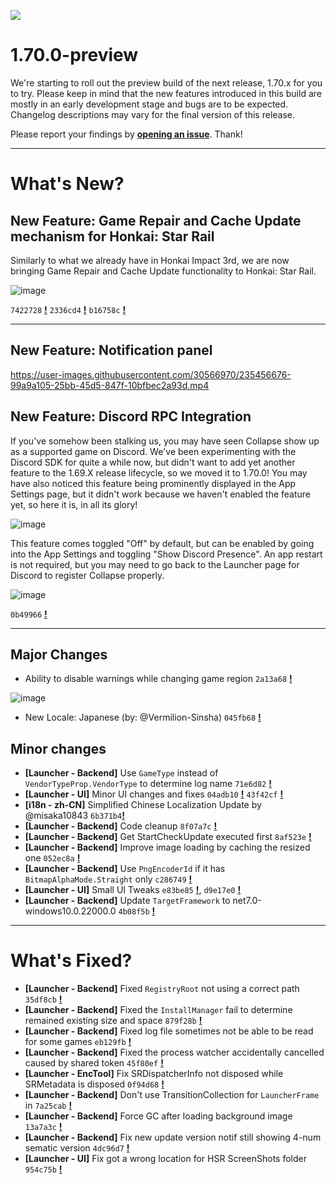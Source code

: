 ![](https://raw.githubusercontent.com/neon-nyan/CollapseLauncher-Page/main/images/banner202304.webp)

# 1.70.0-preview
We're starting to roll out the preview build of the next release, 1.70.x for you to try. Please keep in mind that the new features introduced in this build are mostly in an early development stage and bugs are to be expected. Changelog descriptions may vary for the final version of this release.

Please report your findings by [**opening an issue**](https://github.com/neon-nyan/Collapse/issues). Thank!

***

# What's New?
## New Feature: Game Repair and Cache Update mechanism for Honkai: Star Rail
Similarly to what we already have in Honkai Impact 3rd, we are now bringing Game Repair and Cache Update functionality to Honkai: Star Rail.

![image](https://user-images.githubusercontent.com/30566970/235456288-01dd96e3-272a-45af-a074-fcf3b8751988.png)

``7422728`` [**!**](https://github.com/neon-nyan/Collapse/commit/74227284d4e7fba2025f3015f35ab83b1744c892) ``2336cd4`` [**!**](https://github.com/neon-nyan/Collapse/commit/2336cd4da3d399e5bcfe56dc95f459a96ee02f99)  ``b16758c`` [**!**](https://github.com/neon-nyan/Collapse/commit/b16758c0cf8ae0bd70c38287dde8f0bb5e216265) 

***

## New Feature: Notification panel

https://user-images.githubusercontent.com/30566970/235456676-99a9a105-25bb-45d5-847f-10bfbec2a93d.mp4

## New Feature: Discord RPC Integration
If you've somehow been stalking us, you may have seen Collapse show up as a supported game on Discord. We've been experimenting with the Discord SDK for quite a while now, but didn't want to add yet another feature to the 1.69.X release lifecycle, so we moved it to 1.70.0! You may have also noticed this feature being prominently displayed in the App Settings page, but it didn't work because we haven't enabled the feature yet, so here it is, in all its glory!

![image](https://user-images.githubusercontent.com/30566970/235456949-da26feda-27e2-40fa-a0a2-7906aac6d3cc.png)

This feature comes toggled "Off" by default, but can be enabled by going into the App Settings and toggling "Show Discord Presence". An app restart is not required, but you may need to go back to the Launcher page for Discord to register Collapse properly.

![image](https://user-images.githubusercontent.com/30566970/235457011-0e06f35c-41ae-4f17-88b6-787b0b4a7745.png)

``0b49966`` [**!**](https://github.com/neon-nyan/Collapse/commit/0b49966f8cb0c27880189a9d2dafa69d91bc4751) 

***

## Major Changes
- Ability to disable warnings while changing game region ``2a13a68`` [**!**](https://github.com/neon-nyan/Collapse/commit/2a13a6822548821475b2d1f3b99af3af7b7025ba) 

![image](https://user-images.githubusercontent.com/30566970/235457764-74862e30-26ed-4fd6-ac8a-4dd3eaa1de4e.png)

- New Locale: Japanese (by: @Vermilion-Sinsha) ``045fb68`` [**!**](https://github.com/neon-nyan/Collapse/issues/113) 

## Minor changes
- **[Launcher - Backend]** Use ``GameType`` instead of ``VendorTypeProp.VendorType`` to determine log name ``71e6d82`` [**!**](https://github.com/neon-nyan/Collapse/commit/71e6d82a7f1f0407fe0d36694dc021ce8ed73eb8) 
- **[Launcher - UI]** Minor UI changes and fixes ``04adb10`` [**!**](https://github.com/neon-nyan/Collapse/commit/04adb10a238cc8f956ef377fafe9c134f5507091) ``43f42cf`` [**!**](https://github.com/neon-nyan/Collapse/commit/43f42cf067fccd171c3ad5df363674490235b600)
- **[i18n - zh-CN]** Simplified Chinese Localization Update by @misaka10843 ``6b371b4``[**!**](https://github.com/neon-nyan/Collapse/pull/119)
- **[Launcher - Backend]** Code cleanup ``8f07a7c`` [**!**](https://github.com/neon-nyan/Collapse/commit/8f07a7c7d140b3cadad2e4940c6b5d57dd202a66)
- **[Launcher - Backend]** Get StartCheckUpdate executed first ``8af523e`` [**!**](https://github.com/neon-nyan/Collapse/commit/8af523e22df8a3236362e68f0ddcc5457d5993f0)
- **[Launcher - Backend]** Improve image loading by caching the resized one ``052ec8a`` [**!**](https://github.com/neon-nyan/Collapse/commit/052ec8a6e66ce21fe9bd5623a30af7937e3e69ff)
- **[Launcher - Backend]** Use ``PngEncoderId`` if it has ``BitmapAlphaMode.Straight`` only ``c286749`` [**!**](https://github.com/neon-nyan/Collapse/commit/c286749b9bdead4aec340e00e79b82a93b235642)
- **[Launcher - UI]** Small UI Tweaks ``e83be85`` [**!**](https://github.com/neon-nyan/Collapse/commit/13a7a3ce237bd92370b3d3c396997ed1bbd3aebf), ``d9e17e0`` [**!**](https://github.com/neon-nyan/Collapse/commit/d9e17e071c280ff0cca9a4087a4d6e07aac3fcb9)
- **[Launcher - Backend]** Update ``TargetFramework`` to net7.0-windows10.0.22000.0 ``4b08f5b`` [**!**](https://github.com/neon-nyan/Collapse/commit/4b08f5b188cad42d03b8a261ff3191c6f2e8b8f9)

***

# What's Fixed?
- **[Launcher - Backend]** Fixed ``RegistryRoot`` not using a correct path ``35df8cb`` [**!**](https://github.com/neon-nyan/Collapse/commit/35df8cbd27b6e92a3c0948789dcd852e41a0be1f)
- **[Launcher - Backend]** Fixed the ``InstallManager`` fail to determine remained existing size and space ``879f28b`` [**!**](https://github.com/neon-nyan/Collapse/commit/879f28b4f02dbbd6d099eed749f0020c13db512c)
- **[Launcher - Backend]** Fixed log file sometimes not be able to be read for some games ``eb129fb`` [**!**](https://github.com/neon-nyan/Collapse/commit/eb129fb01384e53c26f8fe7c69cb7b7586e84ea9)
- **[Launcher - Backend]** Fixed the process watcher accidentally cancelled caused by shared token ``45f80ef`` [**!**](https://github.com/neon-nyan/Collapse/commit/45f80ef67abb71009382b81a7e465ca572390429)
- **[Launcher - EncTool]** Fix SRDispatcherInfo not disposed while SRMetadata is disposed ``0f94d68`` [**!**](https://github.com/neon-nyan/Hi3Helper.EncTool/commit/0f94d68881434672e72f5169d12e7bf23f24b66c)
- **[Launcher - Backend]** Don't use TransitionCollection for ``LauncherFrame`` in ``7a25cab`` [**!**](https://github.com/neon-nyan/Collapse/commit/7a25cabb4cf6cfa03bf29d32c943c7439fd1d07b)
- **[Launcher - Backend]** Force GC after loading background image ``13a7a3c`` [**!**](https://github.com/neon-nyan/Collapse/commit/13a7a3ce237bd92370b3d3c396997ed1bbd3aebf)
- **[Launcher - Backend]** Fix new update version notif still showing 4-num sematic version ``4dc96d7`` [**!**](https://github.com/neon-nyan/Collapse/commit/4dc96d70cab6bde515f04b0c71ad3f65b78d585e)
- **[Launcher - UI]** Fix got a wrong location for HSR ScreenShots folder ``954c75b`` [**!**](https://github.com/neon-nyan/Collapse/commit/954c75beee8beba6725c304f7d39e0f1a01df77e)
